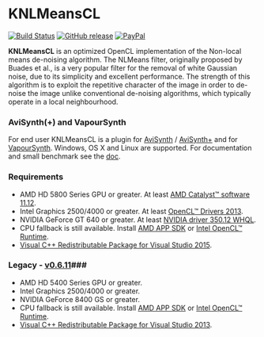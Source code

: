 # KNLMeansCL #
 [![Build Status](https://travis-ci.org/Khanattila/KNLMeansCL.svg?branch=master)](https://travis-ci.org/Khanattila/KNLMeansCL) [![GitHub release](https://img.shields.io/github/release/Khanattila/KNLMeansCL.svg)](https://github.com/Khanattila/KNLMeansCL/releases) [![PayPal](https://img.shields.io/badge/donate-beer-orange.svg)](https://www.paypal.com/cgi-bin/webscr?cmd=_donations&business=52QYMVWFRCQQY&lc=GB&item_name=KNLMeansCL&currency_code=EUR&bn=PP%2dDonationsBF%3abtn_donate_74x21%2epng%3aNonHosted)

**KNLMeansCL** is an optimized OpenCL implementation of the Non-local means de-noising algorithm. The NLMeans filter, originally proposed by Buades et al., is a very popular filter for the removal of white Gaussian noise, due to its simplicity and excellent performance. The strength of this algorithm is to exploit the repetitive character of the image in order to de-noise the image unlike conventional de-noising algorithms, which typically operate in a local neighbourhood.

### AviSynth(+) and VapourSynth ###
For end user KNLMeansCL is a plugin for [AviSynth](http://avisynth.nl) / [AviSynth+](http://avs-plus.net/) and for [VapourSynth](http://www.vapoursynth.com). Windows, OS X and Linux are supported. For documentation and small benchmark see the [doc](https://github.com/Khanattila/KNLMeansCL/blob/master/DOC.md).

### Requirements ###
- AMD HD 5800 Series GPU or greater. At least [AMD Catalyst™ software 11.12](http://support.amd.com).
- Intel Graphics 2500/4000 or greater. At least [OpenCL™ Drivers 2013](http://software.intel.com/en-us/articles/opencl-drivers).
- NVIDIA GeForce GT 640 or greater. At least [NVIDIA driver 350.12 WHQL](http://www.nvidia.com/download/find.aspx).
- CPU fallback is still available. Install [AMD APP SDK](http://developer.amd.com/tools-and-sdks/opencl-zone/amd-accelerated-parallel-processing-app-sdk/) or [Intel OpenCL™ Runtime](http://software.intel.com/en-us/articles/opencl-drivers).
- [Visual C++ Redistributable Package for Visual Studio 2015](http://www.microsoft.com/en-us/download/details.aspx?id=48145).

### Legacy - [v0.6.11](https://github.com/Khanattila/KNLMeansCL/releases/tag/v0.6.11)###
- AMD HD 5400 Series GPU or greater.
- Intel Graphics 2500/4000 or greater.
- NVIDIA GeForce 8400 GS or greater.
- CPU fallback is still available. Install [AMD APP SDK](http://developer.amd.com/tools-and-sdks/opencl-zone/amd-accelerated-parallel-processing-app-sdk/) or [Intel OpenCL™ Runtime](http://software.intel.com/en-us/articles/opencl-drivers).
- [Visual C++ Redistributable Package for Visual Studio 2013](http://www.microsoft.com/en-US/download/details.aspx?id=40784).
